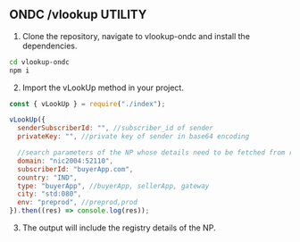 ## ONDC /vlookup UTILITY

1. Clone the repository, navigate to vlookup-ondc and install the dependencies.

```sh
cd vlookup-ondc
npm i
```

2. Import the vLookUp method in your project.

```js
const { vLookUp } = require("./index");

vLookUp({
  senderSubscriberId: "", //subscriber_id of sender
  privateKey: "", //private key of sender in base64 encoding

  //search parameters of the NP whose details need to be fetched from registry
  domain: "nic2004:52110",
  subscriberId: "buyerApp.com",
  country: "IND",
  type: "buyerApp", //buyerApp, sellerApp, gateway
  city: "std:080",
  env: "preprod", //preprod,prod
}).then((res) => console.log(res));
```

3. The output will include the registry details of the NP.

